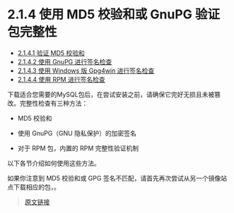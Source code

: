 # 2.1.4 使用 MD5 校验和或 GnuPG 验证包完整性

- [2.1.4.1 验证 MD5 校验和](/2/2.1/2.1.4/2.1.4.1/verifying-md5-checksum)
- [2.1.4.2 使用 GnuPG 进行签名检查](/2/2.1/2.1.4/2.1.4.2/checking-gpg-signature)
- [2.1.4.3 使用 Windows 版 Gpg4win 进行签名检查](/2/2.1/2.1.4/2.1.4.3/checking-gpg-signature-windows)
- [2.1.4.4 使用 RPM 进行签名检查](/2/2.1/2.1.4/2.1.4.4/checking-rpm-signature)

下载适合您需要的MySQL包后，在尝试安装之前，请确保它完好无损且未被篡改。完整性检查有三种方法：

- MD5 校验和

- 使用 GnuPG（GNU 隐私保护）的加密签名

- 对于 RPM 包，内置的 RPM 完整性验证机制

以下各节介绍如何使用这些方法。

如果你注意到 MD5 校验和或 GPG 签名不匹配，请首先再次尝试从另一个镜像站点下载相应的包，。

> [原文链接](https://dev.mysql.com/doc/refman/8.0/en/x.html)
